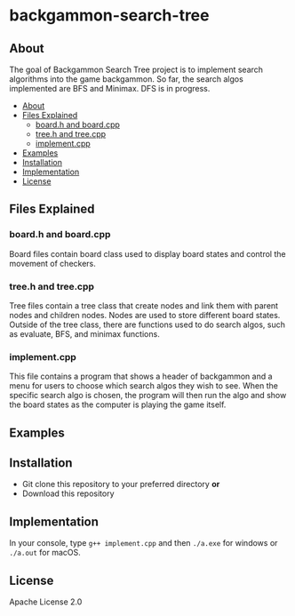 # backgammon-search-tree
## About
The goal of Backgammon Search Tree project is to implement search algorithms into the game backgammon. 
So far, the search algos implemented are BFS and Minimax. DFS is in progress.
* [About](#about)
* [Files Explained](#files-explained)
  * [board.h and board.cpp](#board.h-and-board.cpp)
  * [tree.h and tree.cpp](#tree.h-and-tree.cpp)
  * [implement.cpp](#implement.cpp)
* [Examples](#examples)
* [Installation](#installation)
* [Implementation](#implementation)
* [License](#license)

## Files Explained
### board.h and board.cpp 
Board files contain board class used to display board states and control the movement of checkers.
### tree.h and tree.cpp
Tree files contain a tree class that create nodes and link them with parent nodes and children nodes. 
Nodes are used to store different board states.
Outside of the tree class, there are functions used to do search algos, such as evaluate, BFS, and minimax functions.

### implement.cpp
This file contains a program that shows a header of backgammon and a menu for users to choose which search algos they wish to see.
When the specific search algo is chosen, the program will then run the algo and show the board states as the computer is playing the
game itself.

## Examples

## Installation
* Git clone this repository to your preferred directory 
**or**
* Download this repository

## Implementation
In your console, type
`g++ implement.cpp`
and then
`./a.exe` for windows or `./a.out` for macOS.
## License 
Apache License 2.0
